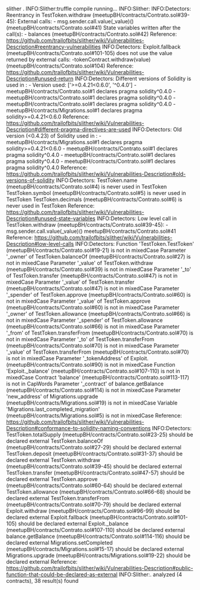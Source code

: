 slither .
INFO:Slither:truffle compile running...
INFO:Slither:
INFO:Detectors:
Reentrancy in TestToken.withdraw (meetupBH/contracts/Contrato.sol#39-45):
        External calls:
        - msg.sender.call.value(_value)() (meetupBH/contracts/Contrato.sol#41)
        State variables written after the call(s):
        - balances (meetupBH/contracts/Contrato.sol#42)
Reference: https://github.com/trailofbits/slither/wiki/Vulnerabilities-Description#reentrancy-vulnerabilities
INFO:Detectors:
Exploit.fallback (meetupBH/contracts/Contrato.sol#101-105) does not use the value returned by external calls:
        -tokenContract.withdraw(value) (meetupBH/contracts/Contrato.sol#104)
Reference: https://github.com/trailofbits/slither/wiki/Vulnerabilities-Description#unused-return
INFO:Detectors:
Different versions of Solidity is used in :
        - Version used: ['>=0.4.21<0.6.0', '^0.4.0']
        - meetupBH/contracts/Contrato.sol#1 declares pragma solidity^0.4.0
        - meetupBH/contracts/Contrato.sol#1 declares pragma solidity^0.4.0
        - meetupBH/contracts/Contrato.sol#1 declares pragma solidity^0.4.0
        - meetupBH/contracts/Migrations.sol#1 declares pragma solidity>=0.4.21<0.6.0
Reference: https://github.com/trailofbits/slither/wiki/Vulnerabilities-Description#different-pragma-directives-are-used
INFO:Detectors:
Old version (<0.4.23) of Solidity used in :
        - meetupBH/contracts/Migrations.sol#1 declares pragma solidity>=0.4.21<0.6.0
        - meetupBH/contracts/Contrato.sol#1 declares pragma solidity^0.4.0
        - meetupBH/contracts/Contrato.sol#1 declares pragma solidity^0.4.0
        - meetupBH/contracts/Contrato.sol#1 declares pragma solidity^0.4.0
Reference: https://github.com/trailofbits/slither/wiki/Vulnerabilities-Description#old-versions-of-solidity
INFO:Detectors:
TestToken.name (meetupBH/contracts/Contrato.sol#4) is never used in TestToken
TestToken.symbol (meetupBH/contracts/Contrato.sol#5) is never used in TestToken
TestToken.decimals (meetupBH/contracts/Contrato.sol#6) is never used in TestToken
Reference: https://github.com/trailofbits/slither/wiki/Vulnerabilities-Description#unused-state-variables
INFO:Detectors:
Low level call in TestToken.withdraw (meetupBH/contracts/Contrato.sol#39-45):
        -msg.sender.call.value(_value)() meetupBH/contracts/Contrato.sol#41
Reference: https://github.com/trailofbits/slither/wiki/Vulnerabilities-Description#low-level-calls
INFO:Detectors:
Function 'TestToken.TestToken' (meetupBH/contracts/Contrato.sol#19-21) is not in mixedCase
Parameter '_owner' of TestToken.balanceOf (meetupBH/contracts/Contrato.sol#27) is not in mixedCase
Parameter '_value' of TestToken.withdraw (meetupBH/contracts/Contrato.sol#39) is not in mixedCase
Parameter '_to' of TestToken.transfer (meetupBH/contracts/Contrato.sol#47) is not in mixedCase
Parameter '_value' of TestToken.transfer (meetupBH/contracts/Contrato.sol#47) is not in mixedCase
Parameter '_spender' of TestToken.approve (meetupBH/contracts/Contrato.sol#60) is not in mixedCase
Parameter '_value' of TestToken.approve (meetupBH/contracts/Contrato.sol#60) is not in mixedCase
Parameter '_owner' of TestToken.allowance (meetupBH/contracts/Contrato.sol#66) is not in mixedCase
Parameter '_spender' of TestToken.allowance (meetupBH/contracts/Contrato.sol#66) is not in mixedCase
Parameter '_from' of TestToken.transferFrom (meetupBH/contracts/Contrato.sol#70) is not in mixedCase
Parameter '_to' of TestToken.transferFrom (meetupBH/contracts/Contrato.sol#70) is not in mixedCase
Parameter '_value' of TestToken.transferFrom (meetupBH/contracts/Contrato.sol#70) is not in mixedCase
Parameter '_tokenAddress' of Exploit. (meetupBH/contracts/Contrato.sol#90) is not in mixedCase
Function 'Exploit._balance' (meetupBH/contracts/Contrato.sol#107-110) is not in mixedCase
Contract 'balance' (meetupBH/contracts/Contrato.sol#113-117) is not in CapWords
Parameter '_contract' of balance.getBalance (meetupBH/contracts/Contrato.sol#114) is not in mixedCase
Parameter 'new_address' of Migrations.upgrade (meetupBH/contracts/Migrations.sol#19) is not in mixedCase
Variable 'Migrations.last_completed_migration' (meetupBH/contracts/Migrations.sol#5) is not in mixedCase
Reference: https://github.com/trailofbits/slither/wiki/Vulnerabilities-Description#conformance-to-solidity-naming-conventions
INFO:Detectors:
TestToken.totalSupply (meetupBH/contracts/Contrato.sol#23-25) should be declared external
TestToken.balanceOf (meetupBH/contracts/Contrato.sol#27-29) should be declared external
TestToken.deposit (meetupBH/contracts/Contrato.sol#31-37) should be declared external
TestToken.withdraw (meetupBH/contracts/Contrato.sol#39-45) should be declared external
TestToken.transfer (meetupBH/contracts/Contrato.sol#47-57) should be declared external
TestToken.approve (meetupBH/contracts/Contrato.sol#60-64) should be declared external
TestToken.allowance (meetupBH/contracts/Contrato.sol#66-68) should be declared external
TestToken.transferFrom (meetupBH/contracts/Contrato.sol#70-79) should be declared external
Exploit.withdraw (meetupBH/contracts/Contrato.sol#96-99) should be declared external
Exploit.fallback (meetupBH/contracts/Contrato.sol#101-105) should be declared external
Exploit._balance (meetupBH/contracts/Contrato.sol#107-110) should be declared external
balance.getBalance (meetupBH/contracts/Contrato.sol#114-116) should be declared external
Migrations.setCompleted (meetupBH/contracts/Migrations.sol#15-17) should be declared external
Migrations.upgrade (meetupBH/contracts/Migrations.sol#19-22) should be declared external
Reference: https://github.com/trailofbits/slither/wiki/Vulnerabilities-Description#public-function-that-could-be-declared-as-external
INFO:Slither:. analyzed (4 contracts), 38 result(s) found